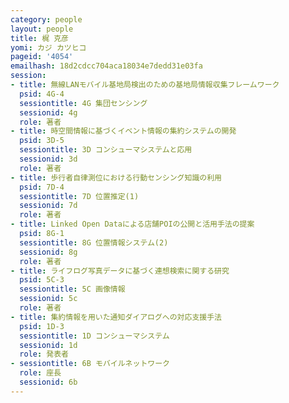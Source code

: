 ```yaml
---
category: people
layout: people
title: 梶 克彦
yomi: カジ カツヒコ
pageid: '4054'
emailhash: 18d2cdcc704aca18034e7dedd31e03fa
session:
- title: 無線LANモバイル基地局検出のための基地局情報収集フレームワーク
  psid: 4G-4
  sessiontitle: 4G 集団センシング
  sessionid: 4g
  role: 著者
- title: 時空間情報に基づくイベント情報の集約システムの開発
  psid: 3D-5
  sessiontitle: 3D コンシューマシステムと応用
  sessionid: 3d
  role: 著者
- title: 歩行者自律測位における行動センシング知識の利用
  psid: 7D-4
  sessiontitle: 7D 位置推定(1)
  sessionid: 7d
  role: 著者
- title: Linked Open Dataによる店舗POIの公開と活用手法の提案
  psid: 8G-1
  sessiontitle: 8G 位置情報システム(2)
  sessionid: 8g
  role: 著者
- title: ライフログ写真データに基づく連想検索に関する研究
  psid: 5C-3
  sessiontitle: 5C 画像情報
  sessionid: 5c
  role: 著者
- title: 集約情報を用いた通知ダイアログへの対応支援手法
  psid: 1D-3
  sessiontitle: 1D コンシューマシステム
  sessionid: 1d
  role: 発表者
- sessiontitle: 6B モバイルネットワーク
  role: 座長
  sessionid: 6b
---
```

